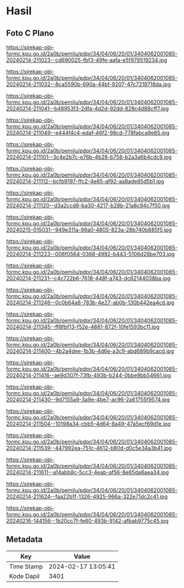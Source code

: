 # Hasil

## Foto C Plano

https://sirekap-obj-formc.kpu.go.id/2a0b/pemilu/pdpr/34/04/06/20/01/3404062001085-20240214-211023--cd690025-fbf3-49fe-aafa-e5f979519234.jpg

https://sirekap-obj-formc.kpu.go.id/2a0b/pemilu/pdpr/34/04/06/20/01/3404062001085-20240214-211032--8ca5590b-690a-44bf-9207-47c7219718da.jpg

https://sirekap-obj-formc.kpu.go.id/2a0b/pemilu/pdpr/34/04/06/20/01/3404062001085-20240214-211041--b48953f3-2dfa-4d2d-92dd-828c4d88cff7.jpg

https://sirekap-obj-formc.kpu.go.id/2a0b/pemilu/pdpr/34/04/06/20/01/3404062001085-20240214-211049--e444f4c4-edaf-46f2-98cd-778fabca9e85.jpg

https://sirekap-obj-formc.kpu.go.id/2a0b/pemilu/pdpr/34/04/06/20/01/3404062001085-20240214-211101--3c4e2b7c-e76b-4b28-b758-b2a3a6b4cdc9.jpg

https://sirekap-obj-formc.kpu.go.id/2a0b/pemilu/pdpr/34/04/06/20/01/3404062001085-20240214-211112--bcfb9197-ffc2-4e85-af92-aa8ade85d5b1.jpg

https://sirekap-obj-formc.kpu.go.id/2a0b/pemilu/pdpr/34/04/06/20/01/3404062001085-20240214-211120--d3a2ccd9-ba30-4217-b28b-21a8c94c7f50.jpg

https://sirekap-obj-formc.kpu.go.id/2a0b/pemilu/pdpr/34/04/06/20/01/3404062001085-20240215-015031--949e311a-99a0-4805-823a-28b740b885f5.jpg

https://sirekap-obj-formc.kpu.go.id/2a0b/pemilu/pdpr/34/04/06/20/01/3404062001085-20240214-211223--006f0564-0368-4992-b443-5106d28be703.jpg

https://sirekap-obj-formc.kpu.go.id/2a0b/pemilu/pdpr/34/04/06/20/01/3404062001085-20240214-211231--c4c722b6-7618-448f-a743-dc62144038ba.jpg

https://sirekap-obj-formc.kpu.go.id/2a0b/pemilu/pdpr/34/04/06/20/01/3404062001085-20240214-211246--0c0b64a8-783b-4e27-ab0b-130b442ea4cd.jpg

https://sirekap-obj-formc.kpu.go.id/2a0b/pemilu/pdpr/34/04/06/20/01/3404062001085-20240214-211345--ff8fbf13-f52e-4881-872f-10fe1593bc11.jpg

https://sirekap-obj-formc.kpu.go.id/2a0b/pemilu/pdpr/34/04/06/20/01/3404062001085-20240214-211400--4b2a4dee-1b3b-4d6e-a3c9-abd689b9cacd.jpg

https://sirekap-obj-formc.kpu.go.id/2a0b/pemilu/pdpr/34/04/06/20/01/3404062001085-20240214-211416--ae9d307f-73fb-493b-b244-0bbe9bb54661.jpg

https://sirekap-obj-formc.kpu.go.id/2a0b/pemilu/pdpr/34/04/06/20/01/3404062001085-20240214-211430--9d7155a9-3a9e-4be7-ac96-2a61755f9574.jpg

https://sirekap-obj-formc.kpu.go.id/2a0b/pemilu/pdpr/34/04/06/20/01/3404062001085-20240214-211504--10198a34-cbb5-4d64-8a49-47a5ecf69d1e.jpg

https://sirekap-obj-formc.kpu.go.id/2a0b/pemilu/pdpr/34/04/06/20/01/3404062001085-20240214-211539--447992ea-751c-4612-b80d-d0c5e34a3b41.jpg

https://sirekap-obj-formc.kpu.go.id/2a0b/pemilu/pdpr/34/04/06/20/01/3404062001085-20240214-211611--a14abb8c-5cc3-4eab-af56-8e65da6aea34.jpg

https://sirekap-obj-formc.kpu.go.id/2a0b/pemilu/pdpr/34/04/06/20/01/3404062001085-20240214-211624--faa22b1f-1326-4925-966a-322e71dc2c41.jpg

https://sirekap-obj-formc.kpu.go.id/2a0b/pemilu/pdpr/34/04/06/20/01/3404062001085-20240216-144156--1b20cc7f-fe60-493b-9142-afbab9775c45.jpg


## Metadata

| Key        | Value               |
| ---------- | ------------------- |
| Time Stamp | 2024-02-17 13:05:41 |
| Kode Dapil | 3401                |



